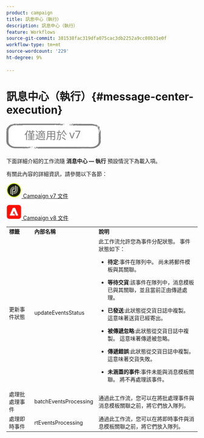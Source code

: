 ```yaml
---
product: campaign
title: 訊息中心（執行）
description: 訊息中心（執行）
feature: Workflows
source-git-commit: 381538fac319dfa075cac3db2252a9cc80b31e0f
workflow-type: tm+mt
source-wordcount: '229'
ht-degree: 9%

---
```



# 訊息中心（執行）{#message-center-execution}

![](../../assets/v7-only.svg)

下面詳細介紹的工作流隨 **消息中心 — 執行** 預設情況下為載入項。

有關此內容的詳細資訊，請參閱以下各節：

![](assets/do-not-localize/v7.jpeg)[  Campaign v7 文件](../../message-center/using/about-transactional-messaging.md)

![](assets/do-not-localize/v8.png)[  Campaign v8 文件](https://experienceleague.adobe.com/docs/campaign/campaign-v8/send/transactional.html)

<table> 
 <tbody> 
  <tr> 
   <td> <strong>標籤</strong><br /> </td> 
   <td> <strong>內部名稱</strong><br /> </td> 
   <td> <strong>說明</strong><br /> </td> 
  </tr> 
  <tr> 
   <td> <span class="uicontrol">更新事件狀態</span> <br /> </td> 
   <td> <span class="uicontrol">updateEventsStatus</span> <br /> </td> 
   <td> 此工作流允許您為事件分配狀態。 事件狀態如下：<br /> 
    <ul> 
     <li> <p><strong>待定</strong>:事件在隊列中。 尚未將郵件模板與其關聯。</p> </li> 
     <li> <p><strong>等待交貨</strong>:該事件在隊列中，消息模板已與其關聯，並且當前正由傳遞處理。</p> </li> 
     <li> <p><strong>已發送</strong>:此狀態從交貨日誌中複製。 這意味著送貨已經寄出。</p> </li> 
     <li> <p><strong>被傳遞忽略</strong>:此狀態從交貨日誌中複製。 這意味著傳遞被忽略。</p> </li> 
     <li> <p><strong>傳遞錯誤</strong>:此狀態從交貨日誌中複製。 這意味著交貨失敗。</p> </li> 
     <li> <p><strong>未涵蓋的事件</strong>:事件未能與消息模板關聯。 將不再處理該事件。</p> </li> 
    </ul> </td> 
  </tr> 
  <tr> 
   <td> <span class="uicontrol">處理批處理事件</span> <br /> </td> 
   <td> <span class="uicontrol">batchEventsProcessing</span> <br /> </td> 
   <td> 通過此工作流，您可以在將批處理事件與消息模板關聯之前，將它們放入隊列。 <br /> </td> 
  </tr> 
  <tr> 
   <td> <span class="uicontrol">處理即時事件</span> <br /> </td> 
   <td> <span class="uicontrol">rtEventsProcessing</span> <br /> </td> 
   <td> 通過此工作流，您可以在將即時事件與消息模板關聯之前，將它們放入隊列。 <br /> </td> 
  </tr> 
 </tbody> 
</table>

